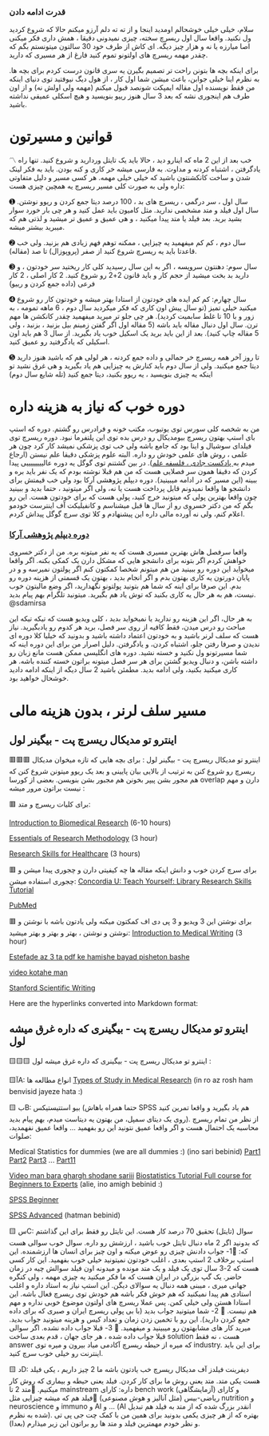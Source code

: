

### قدرت ادامه دادن
سلام، خیلی خیلی خوشحالم اومدید اینجا و از ته ته دلم آرزو میکنم حالا که شروع کردید ول نکنید. واقعا سال اول ریسرچ سخته، چیزی نمیدونی دقیقا ، همش داری فکر میکنی اصا میارزه یا نه و هزار چیز دیگه. ای کاش از طرف خود 30 سالتون میتونستم بگم که چقدر مهمه ریسرچ های اولتونو تموم کنید فارغ از هر مسیری که دارید. 

برای اینکه بچه ها بتونن راحت تر تصمیم بگیرن یه سری قانون درست کردم برای بچه ها. به نظرم اینا خیلی جوابن، باعث میشن شما اول کار ، از هول دیگ نیوفتید توی دنیای اینکه من فقط نویسنده اول مقاله ایمپکت شونصد قبول میکنم (مهمه ولی اولش نه) و از اون طرف هم اینجوری نشه که بعد 3 سال هنوز رییو بنویسید و هیچ اسکلی عمیقی نداشته باشید. 

# قوانین و مسیرتون
 
〽️ خب بعد از این 2 ماه که اینارو دید ، حالا باید یک تایتل وردارید و شروع کنید. تنها راه یادگرفتن ، اشتباه کردنه و مداوت. به فارسی میشه خر کاری و کنه بودن. باید به فکر لینک شدن و ساخت کانکشنتون باشید که خیلی خیلی مهمه. هر کسی مسیر و دلیل متفاوتی داره ولی به صورت کلی مسیر ریسرچ یه همچین چیزی هست: 

️➊ سال اول ، سر درگمی ، ریسرچ های بد ، 100 درصد دیتا جمع کردن و ریوو نوشتن. سال اول فیلد و متد مشخصی ندارید. مثل کامیون باید عمل کنید و هر چی بار خورد سوار بشید برید. بعد فیلد یا متد پیدا میکنید ، و هی عمیق و عمیق تر میشید و لذتی هم که میبرید بیشتر میشه.

➋ سال دوم ، کم کم میفهمید یه چیزایی ، ممکنه توهم فهم زیادی هم بزنید. ولی خب قاعدتا باید یه ریسرچ شروع کنید از صفر (پروپوزال) تا صد (مقاله).

➌ سال سوم: دهنتون سرویسه ، اگر به این سال رسیدید کلی کار ریختید سر خودتون ، و دارید بد بخت میشید از حجم کار و باید قانون 2+2 رو شروع کنید. 2 کار اصلی ، 2 کار فرعی (داده جمع کردن و رییو)

➍ سال چهارم: کم کم ایده های خودتون از استادا بهتر میشه و خودتون کار رو شروع میکنید خیلی تمیز (تو سال پیش اون کاری که فکر میکردید سال دوم ، 6 ماهه تمومه ، به زور و با 10 تا غلط سابمیت کردید). هر چی جلو تر میرید میفهمید چقدر کانکشن ها مهم ترن. سال اول دنبال مقاله باید باشه (5 مقاله اول اگر گفتن زمینم بیل بزنید ، بزنید ، ولی 5 مقاله چاپ کنید). بعد از این باید برید یک اسکیل خوب یاد بگیرید. از سال 3 هم باید اون اسکیلی که یادگرفتید رو عمیق کنید. 

➎ تا روز آخر همه ریسرچ خر حمالی و داده جمع کردنه ، هر لولی هم که باشید هنوز دارید دیتا جمع میکنید. ولی از سال دوم باید کنارش یه چیزایی هم یاد بگیرید و هی غرق نشید تو اینکه یه چیزی بنویسید ، یه ریوو بکنید، دیتا جمع کنید (تله شایع سال دوم)

# دوره خوب که نیاز به هزینه داره
من به شخصه کلی سورس توی یوتیوب، مکتب خونه و فرادرس رو گشتم. دوره که استپ بای استپ بهتون ریسرچ بیومدیکال رو درس بده توی این پلتفرما نبود. دوره ریسرچ توی فیلدای سوشیال و اینا بود که جامع باشه ولی خب توی پزشکی نمیشد کار کرد چون هر علمی ، روش های علمی خودش رو داره. البته علوم پزشکی دقیقا علم نیستن (ارجاع میدم به[ پادکست جادی ، فلسفه علم](https://jadi.net/2020/01/radiogeek-097-philosophy-of-science/)). در بین گشتنم توی گوگل یه دوره عالییییییییی پیدا کردن که دقیقا همون سر فصلایی هست که من هم قبلا نوشته بودم که یک نفر باید بره و ببینه (این مسیر که در ادامه میبینید). دوره دیپلم پژوهشی آرکا بود ولی خب قیمتش برای دانشجو ها واقعا نمیدونم قابل پرداخت هست یا نه، ولی اگر میتونید ، حتما بدید و ببینید چون واقعا بهترین پولی که میتونید خرج کنید، پولی هست که برای خودتون هست. این رو بگم که من دکتر خسروی رو از سال ها قبل میشناسم و کانفیلیکت آف اینترست خودمو اعلام کنم، ولی نه آورده مالی داره این پیشنهادم و کلا توی سرچ گوگل پیداش کردم. 

### [دوره دیپلم پژوهشی آرکا](https://arkascience.ir/course-tag/%D8%AF%DB%8C%D9%BE%D9%84%D9%85-%D9%BE%DA%98%D9%88%D9%87%D8%B4%DB%8C-%D8%A2%D8%B1%DA%A9%D8%A7/)
واقعا سرفصل هاش بهترین مسیری هست که یه نفر میتونه بره. من از دکتر خسروی خواهش کردم اگر بتونه برای دانشجو هایی که مشکل دارن یک کمکی بکنه. اگر واقعا میخواید این دوره رو ببینید من هم میتونم شخصا کمکتون کنم اگر پولتون نمیرسه و و در پایان دورتون یه کاری بهتون بدم و اگر انجام بدید ، بهتون یک قسمتی از هزینه دوره رو بدم. این صرفا برای اینه که شما هم بتونید پولتونو نگهدارید، اگر وضع مالیتون خوب نیست، هم به هر حال یه کاری بکنید که توش یاد هم بگیرید. میتونید تلگرام بهم پیام بدید. @sdamirsa

به هر حال، اگر این هزینه رو ندارید یا نمیخواید بدید ، کلی ویدیو هست که تیکه تیکه این مباحث رو درس میدن، فقط کافیه از روی سر فصل، برید هر کدوم رو یادبگیرید. نیاز هست که سلف لرنر باشید و به خودتون اعتماد داشته باشید و بدونید که خیلیا کلا دوره ای ندیدن و صرفا رفتن جلو، اشتباه کردن، و یادگرفتن. دلیل اصرار من برای این دوره اینه که شما مسیرتونو ول نکنید و خسته نشید. دوره های انگلیسی ممکن هست مانع زبان رو داشته باشن، و دنبال ویدیو گشتن برای هر سر فصل میتونه براتون خسته کننده باشه. هر کاری میکنید بکنید، ولی ادامه بدید. مطمئن باشید 2 سال دیگه از اینکه ادامه دادید خوشحال خواهید بود. 

# مسیر سلف لرنر ، بدون هزینه مالی 
##  اینترو تو مدیکال ریسرچ پت - بیگینر لول

🟥🟥🟥 اینترو تو مدیکال ریسرچ پت - بیگینر لول :
برای بچه هایی که تازه میخوان مدیکال ریسرچ رو شروع کنن به ترتیب از بالایی بیان پایینی و بعد یک ریوو میتونن شروع کنن که هم مجور بشن پیپر بخونن هم مجبور بشن بنویسن. بعضی از کورسا overlap دارن و مهم نیست براتون مرور میشه :

🟥 برای کلیات ریسرچ و متد:

[Introduction to Biomedical Research](https://alison.com/course/introduction-to-biomedical-research) (6-10 hours)

[Essentials of Research Methodology](https://alison.com/course/essentials-of-research-methodology) (3 hour)

[Research Skills for Healthcare](https://alison.com/course/research-skills-for-healthcare) (3 hours)

🟥 برای سرچ کردن خوب و دانش اینکه مقاله ها چه کیفیتی دارن و چجوری پیدا میشن و چجوری استفاده میشن:
[Concordia U: Teach Yourself: Library Research Skills Tutorial](https://www.youtube.com/playlist?list=PLZvPUsdgzzodozagouf9bim8xSCc3aCuB)

[PubMed](https://www.youtube.com/playlist?list=PLF2KCgTC6mbQX8Creoyl4jI8q-xeyfcyj)


🟥 برای نوشتن این 3 ویدیو و 3 پی دی اف کمکتون میکنه ولی یادتون باشه با نوشتن و نوشتن و نوشتن ، بهتر و بهتر و بهتر میشید:
[Introduction to Medical Writing](https://alison.com/course/introduction-to-medical-writing) (3 hour)

[Estefade az 3 ta pdf ke hamishe bayad pisheton bashe](https://amirsafavi.com/wp-content/uploads/2022/11/Resources-for-Scientific-Writing.zip)

[video kotahe man](https://www.aparat.com/v/gBkuv)

[Stanford Scientific Writing](https://youtube.com/playlist?list=PLGNyy-rO8GoM7uUxVfYJbccEO8eNFfr1M)


Here are the hyperlinks converted into Markdown format:
##  اینترو تو مدیکال ریسرچ پت - بیگینری که داره غرق میشه لول

🟨🟨🟨 اینترو تو مدیکال ریسرچ پت - بیگینری که داره غرق میشه لول :

🟨آA: انواع مطالعه ها 
[Types of Study in Medical Research](https://www.ncbi.nlm.nih.gov/pmc/articles/PMC2689572/) (in ro az rosh ham benvisid jayeze hata :)

🟨 بB: بیو استتیستیکس (حتما همراه باهاش SPSS هم یاد بگیرید و واقعا تمرین کنید روی یک دیتای سمپل، من بهتون یه دیتاست میدم، بهم پیام بدید). از نظر من تمام ریسرچ محاسبه یک احتمال هست و اگر واقعا عمیق نتونید این رو بفهمید ... واقعا عمیق نفهمدید، صلوات:

Medical Statistics for dummies (we are all dummies :) (ino sari bebinid)
[Part1](https://www.youtube.com/watch?v=Vxv4Cx0Ws8g&list=TLPQMjUwMTIwMjQs4ECCmHOXNw&index=1) [Part2](https://www.youtube.com/watch?v=ZjhjHfHn_eY&list=TLPQMjUwMTIwMjQs4ECCmHOXNw&index=2) [Part3](https://www.youtube.com/watch?v=ItmeUJ5V86U&list=TLPQMjUwMTIwMjQs4ECCmHOXNw&index=3) ... [Part11](https://www.youtube.com/watch?v=2SomTEOXa7Y&list=TLPQMjUwMTIwMjQs4ECCmHOXNw&index=11)

[Video man bara ghargh shodane sariii](https://www.aparat.com/v/IZW18) 
[Biostatistics Tutorial Full course for Beginners to Experts](https://www.youtube.com/watch?v=1Q6_LRZwZrc&t=9165s) (alie, ino amigh bebinid :)

[SPSS Beginner](https://www.youtube.com/watch?v=ZpwZS3XnEZA)

[SPSS Advanced](https://www.youtube.com/watch?v=liO1jMcBLIk) (hatman bebinid)

🟨 سC: سوال (تایتل) تحقیق 70 درصد کار هست. این تایتل رو فقط برای این گذاشتم که بدونید اگر 2 ماه دنبال تایتل خوب باشید ، ارزشش رو داره. سوال خوب سوالی هست که: 
🔸1- جواب دادنش چیزی رو عوض میکنه و اون چیز برای انسان ها ارزشمنده. این استپ برخلاف 2 استپ بعدی ، اغلب خودتون نمیتونید خیلی خوب بفهمید. این کار کسی هست که 2-3 سال توی یک فیلد و یک متد مونده و میدونه اون فیلد سوالش چیه در زمان حاضر. یک گپ بزرگی در ایران هست که ما فکر میکنید یه چیزی مهمه ، ولی کنگره جهانی میری ، میبنی همه دنبال یه سوالای دیگن. این استپ نیاز به استاد داره و اغلب استادی هم پیدا نمیکنید که هم خوش فکر باشه هم خودش توی ریسرچ فعال باشه. این استادا هستن ولی خیلی کمن. پس عملا ریسرچ های اولتون موضوع خوبی نداره و مهم هم نیست.
🔸 2- شما میتونید جواب بدید (با بی پولی ریسرچ ایران و صبری که برای داده جمع کردن دارید). این رو با تخمین زدن زمان و تعداد کیس و هزینه میتونید جواب بدید. میرید کار های مشابهتون رو میبینید و میفهمید.
🔸 3- قبلا جواب داده نشده. اگر سوالی قبلا جواب داده شده ، هر جای جهان ، قدم بعدی ساخت solution هست ، نه فقط answer که میره از حیطه ریسرچ آکادمی میاد بیرون و میره توی industry. برای این باید اینترنت رو خیلی خوب سرچ کنید.

🟨 دD: دیفرینت فیلدز آف مدیکال ریسرچ
خب یادتون باشه ما 2 چیز داریم ، یکی فیلد هست یکی متد. متد یعنی روش ما برای کار کردن. فیلد یعنی حیطه و بیماری که روش کار میکنیم.
🔸متد 2 تا mainstream داره: کارای bench work (آزمایشگاهی) و کارای ریاضی-بیس (مثل آنالیز و هوش مصنوعی)
🔸فیلد هم که میشه چیزایی مثل nutrition و neuroscience و immuno و AI و ... (AI انقدر بزرگ شده که از متد به فیلد هم تبدیل شده به نظرم). بهتره که از هر چیزی یکمی بدونید برای همین من با کمک چت جی پی تی و نظر خودم مهمترین فیلد و متد ها رو براتون این زیر میذارم (بعدا).
